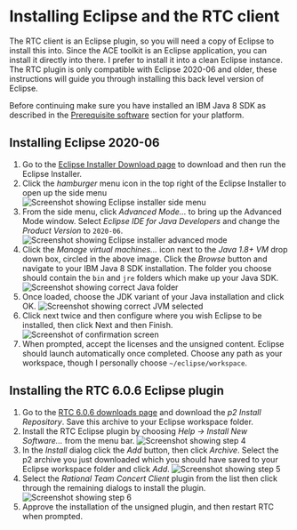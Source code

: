 
# Installing Eclipse and the RTC client

The RTC client is an Eclipse plugin, so you will need a copy of Eclipse to install this into. Since the ACE toolkit is an Eclipse application, you can install it directly into there. I prefer to install it into a clean Eclipse instance. The RTC plugin is only compatible with Eclipse 2020-06 and older, these instructions will guide you through installing this back level version of Eclipse.

Before continuing make sure you have installed an IBM Java 8 SDK as described in the [Prerequisite software](../prereqs/index.md) section for your platform.

## Installing Eclipse 2020-06

1. Go to the [Eclipse Installer Download page](https://www.eclipse.org/downloads/packages/installer) to download and then run the Eclipse Installer.
1. Click the _hamburger_ menu icon in the top right of the Eclipse Installer to open up the side menu
   ![Screenshot showing Eclipse installer side menu](images/eclipse_installer_01.png)
1. From the side menu, click _Advanced Mode..._ to bring up the Advanced Mode window. Select _Eclipse IDE for Java Developers_ and change the _Product Version_ to `2020-06`.
   ![Screenshot showing Eclipse installer advanced mode](images/eclipse_installer_02.png)
1. Click the _Manage virtual machines..._ icon next to the _Java 1.8+ VM_ drop down box, circled in the above image. Click the _Browse_ button and navigate to your IBM Java 8 SDK installation. The folder you choose should contain the `bin` and `jre` folders which make up your Java SDK.
   ![Screenshot showing correct Java folder](images/eclipse_installer_03.png)
1. Once loaded, choose the JDK variant of your Java installation and click OK.
   ![Screenshot showing correct JVM selected](images/eclipse_installer_04.png)
1. Click next twice and then configure where you wish Eclipse to be installed, then click Next and then Finish.
   ![Screenshot of confirmation screen](images/eclipse_installer_05.png)
1. When prompted, accept the licenses and the unsigned content. Eclipse should launch automatically once completed. Choose any path as your workspace, though I personally choose `~/eclipse/workspace`.
   
## Installing the RTC 6.0.6 Eclipse plugin

1. Go to the [RTC 6.0.6 downloads page](https://jazz.net/downloads/rational-team-concert/releases/6.0.6?p=allDownloads) and download the _p2 Install Repository_. Save this archive to your Eclipse workspace folder.
1. Install the RTC Eclipse plugin by choosing _Help -> Install New Software..._ from the menu bar.
   ![Screenshot showing step 4](images/rtc_01.png)
1. In the _Install_ dialog click the  _Add_ button, then click _Archive_. Select the p2 archive you just downloaded which you should have saved to your Eclipse workspace folder and click _Add_.
   ![Screenshot showing step 5](images/rtc_02.png)
1. Select the _Rational Team Concert Client_ plugin from the list then click through the remaining dialogs to install the plugin.
    ![Screenshot showing step 6](images/rtc_03.png)
1. Approve the installation of the unsigned plugin, and then restart RTC when prompted.
